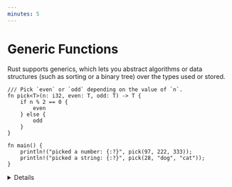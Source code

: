 ```yaml
---
minutes: 5
---
```


# Generic Functions

Rust supports generics, which lets you abstract algorithms or data structures
(such as sorting or a binary tree) over the types used or stored.

```rust,editable
/// Pick `even` or `odd` depending on the value of `n`.
fn pick<T>(n: i32, even: T, odd: T) -> T {
    if n % 2 == 0 {
        even
    } else {
        odd
    }
}

fn main() {
    println!("picked a number: {:?}", pick(97, 222, 333));
    println!("picked a string: {:?}", pick(28, "dog", "cat"));
}
```

<details>

- Rust infers a type for T based on the types of the arguments and return value.

- In this example we only use the primitive types `i32` and `&str` for `T`, but
  we can use any type here, including user-defined types:

  ```rust,ignore
  struct Foo {
      val: u8,
  }
  pick(123, Foo { val: 7 }, Foo { val: 456 });
  ```

- This is similar to C++ templates, but Rust partially compiles the generic
  function immediately, so that function must be valid for all types matching
  the constraints. For example, try modifying `pick` to return `even + odd` if
  `n == 0`. Even if only the `pick` instantiation with integers is used, Rust
  still considers it invalid. C++ would let you do this.

- Generic code is turned into non-generic code based on the call sites. This is
  a zero-cost abstraction: you get exactly the same result as if you had
  hand-coded the data structures without the abstraction because the code is
  _monomorphized_.

</details>
